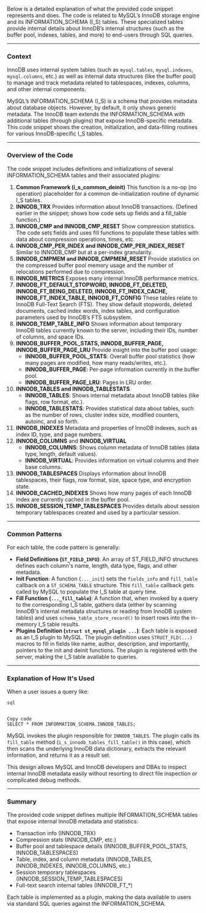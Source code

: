 Below is a detailed explanation of what the provided code snippet represents and does. The code is related to MySQL’s InnoDB storage engine and its INFORMATION_SCHEMA (I_S) tables. These specialized tables provide internal details about InnoDB’s internal structures (such as the buffer pool, indexes, tables, and more) to end-users through SQL queries.

------

### Context

InnoDB uses internal system tables (such as `mysql.tables`, `mysql.indexes`, `mysql.columns`, etc.) as well as internal data structures (like the buffer pool) to manage and track metadata related to tablespaces, indexes, columns, and other internal components.

MySQL’s INFORMATION_SCHEMA (I_S) is a schema that provides metadata about database objects. However, by default, it only shows generic metadata. The InnoDB team extends the INFORMATION_SCHEMA with additional tables (through plugins) that expose InnoDB-specific metadata. This code snippet shows the creation, initialization, and data-filling routines for various InnoDB-specific I_S tables.

------

### Overview of the Code

The code snippet includes definitions and initializations of several INFORMATION_SCHEMA tables and their associated plugins:

1. **Common Framework (i_s_common_deinit)**
   This function is a no-op (no operation) placeholder for a common de-initialization routine of dynamic I_S tables.
2. **INNODB_TRX**
   Provides information about InnoDB transactions.
   (Defined earlier in the snippet; shows how code sets up fields and a fill_table function.)
3. **INNODB_CMP and INNODB_CMP_RESET**
   Show compression statistics.
   The code sets fields and uses fill functions to populate these tables with data about compression operations, times, etc.
4. **INNODB_CMP_PER_INDEX and INNODB_CMP_PER_INDEX_RESET**
   Similar to INNODB_CMP but at a per-index granularity.
5. **INNODB_CMPMEM and INNODB_CMPMEM_RESET**
   Provide statistics on the compressed buffer pool memory usage and the number of relocations performed due to compression.
6. **INNODB_METRICS**
   Exposes many internal InnoDB performance metrics.
7. **INNODB_FT_DEFAULT_STOPWORD, INNODB_FT_DELETED, INNODB_FT_BEING_DELETED, INNODB_FT_INDEX_CACHE, INNODB_FT_INDEX_TABLE, INNODB_FT_CONFIG**
   These tables relate to InnoDB Full-Text Search (FTS). They show default stopwords, deleted documents, cached index words, index tables, and configuration parameters used by InnoDB’s FTS subsystem.
8. **INNODB_TEMP_TABLE_INFO**
   Shows information about temporary InnoDB tables currently known to the server, including their IDs, number of columns, and space IDs.
9. **INNODB_BUFFER_POOL_STATS, INNODB_BUFFER_PAGE, INNODB_BUFFER_PAGE_LRU**
   Provide insight into the buffer pool usage:
   - **INNODB_BUFFER_POOL_STATS**: Overall buffer pool statistics (how many pages are modified, how many reads/writes, etc.).
   - **INNODB_BUFFER_PAGE**: Per-page information currently in the buffer pool.
   - **INNODB_BUFFER_PAGE_LRU**: Pages in LRU order.
10. **INNODB_TABLES and INNODB_TABLESTATS**
    - **INNODB_TABLES**: Shows internal metadata about InnoDB tables (like flags, row format, etc.).
    - **INNODB_TABLESTATS**: Provides statistical data about tables, such as the number of rows, cluster index size, modified counters, autoinc, and so forth.
11. **INNODB_INDEXES**
    Metadata and properties of InnoDB indexes, such as index ID, type, and page numbers.
12. **INNODB_COLUMNS** and **INNODB_VIRTUAL**
    - **INNODB_COLUMNS**: Shows column metadata of InnoDB tables (data type, length, default values).
    - **INNODB_VIRTUAL**: Provides information on virtual columns and their base columns.
13. **INNODB_TABLESPACES**
    Displays information about InnoDB tablespaces, their flags, row format, size, space type, and encryption state.
14. **INNODB_CACHED_INDEXES**
    Shows how many pages of each InnoDB index are currently cached in the buffer pool.
15. **INNODB_SESSION_TEMP_TABLESPACES**
    Provides details about session temporary tablespaces created and used by a particular session.

------

### Common Patterns

For each table, the code pattern is generally:

- **Field Definitions (`ST_FIELD_INFO`)**:
  An array of ST_FIELD_INFO structures defines each column's name, length, data type, flags, and other metadata.
- **Init Function**:
  A function (`..._init`) sets the `fields_info` and `fill_table` callback on a `ST_SCHEMA_TABLE` structure. This `fill_table` callback gets called by MySQL to populate the I_S table at query time.
- **Fill Function (`..._fill_table`)**:
  A function that, when invoked by a query to the corresponding I_S table, gathers data (either by scanning InnoDB's internal metadata structures or reading from InnoDB system tables) and uses `schema_table_store_record()` to insert rows into the in-memory I_S table results.
- **Plugins Definition (`struct st_mysql_plugin ...`)**:
  Each table is exposed as an I_S plugin to MySQL. The plugin definition uses `STRUCT_FLD(...)` macros to fill in fields like name, author, description, and importantly, pointers to the init and deinit functions. The plugin is registered with the server, making the I_S table available to queries.

------

### Explanation of How It's Used

When a user issues a query like:

```
sql


Copy code
SELECT * FROM INFORMATION_SCHEMA.INNODB_TABLES;
```

MySQL invokes the plugin responsible for `INNODB_TABLES`. The plugin calls its `fill_table` method (`i_s_innodb_tables_fill_table()` in this case), which then scans the underlying InnoDB data dictionary, extracts the relevant information, and returns it as a result set.

This design allows MySQL and InnoDB developers and DBAs to inspect internal InnoDB metadata easily without resorting to direct file inspection or complicated debug methods.

------

### Summary

The provided code snippet defines multiple INFORMATION_SCHEMA tables that expose internal InnoDB metadata and statistics:

- Transaction info (INNODB_TRX)
- Compression stats (INNODB_CMP, etc.)
- Buffer pool and tablespace details (INNODB_BUFFER_POOL_STATS, INNODB_TABLESPACES)
- Table, index, and column metadata (INNODB_TABLES, INNODB_INDEXES, INNODB_COLUMNS, etc.)
- Session temporary tablespaces (INNODB_SESSION_TEMP_TABLESPACES)
- Full-text search internal tables (INNODB_FT_*)

Each table is implemented as a plugin, making the data available to users via standard SQL queries against the INFORMATION_SCHEMA.